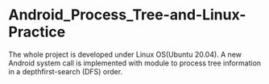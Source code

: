 # Android_Process_Tree-and-Linux-Practice
The whole project is developed under Linux OS(Ubuntu 20.04). A new Android system call is implemented with module to process tree information in a depthfirst-search (DFS) order. 
